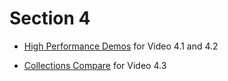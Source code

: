 # Section 4

 - [High Performance Demos](highperf) for Video 4.1 and 4.2

- [Collections Compare](CollectionsCompare) for Video 4.3
